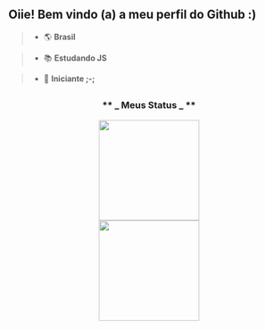 ## Oiie! Bem vindo (a) a meu perfil do Github :)

> - 🌎 **Brasil**

> - 📚 **Estudando JS**

> - 🌱 **Iniciante ;-;**

##

### <div align = "center"> ** _ Meus Status _ ** </div>

  <a href="https://github.com/Jhondesenv">

  <div align = "center"> <img height = "180em" src = "https://github-readme-stats.vercel.app/api?username=Jhondesenv&show_icons=true&theme=radical&include_all_commits=true&count_private=true" align = center " "/> </div>

  <div align = "center"> <img height = "180em" src = "https://github-readme-stats.vercel.app/api/top-langs/?username=Jhondesenv&layout=compact&langs_count=7&theme=radical" align = "center" /> </div>

</div>

##
